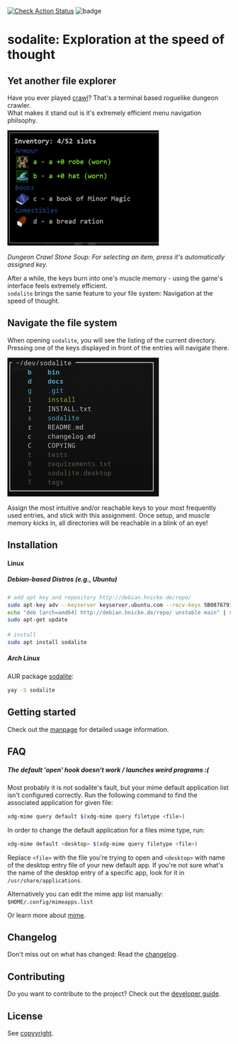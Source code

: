 [![Check Action Status](https://github.com/hnicke/sodalite/workflows/Check/badge.svg)](https://github.com/hnicke/sodalite/actions/workflows/check.yaml)
![badge](https://img.shields.io/endpoint?url=https://gist.githubusercontent.com/hnicke/dfd1ab3f3a19522e0d2b0c94c409ba78/raw/sodalite-type-coverage.json)

# sodalite: Exploration at the speed of thought

## Yet another file explorer
Have you ever played [crawl](https://crawl.develz.org/)?
That's a terminal based roguelike dungeon crawler.  
What makes it stand out is it's extremely efficient menu navigation philsophy. 

![dcss inventar management](https://raw.githubusercontent.com/hnicke/sodalite/master/docs/crawl.png)

*Dungeon Crawl Stone Soup: For selecting an item, press it's automatically assigned key.*

After a while, the keys burn into one's muscle memory - using the game's interface feels extremely efficient.  
`sodalite` brings the same feature to your file system: Navigation at the speed of thought.

## Navigate the file system
When opening `sodalite`, you will see the listing of the current directory.   
Pressing one of the keys displayed in front of the entries will navigate there.

![sodalite](https://raw.githubusercontent.com/hnicke/sodalite/master/docs/sodalite.png)

Assign the most intuitive and/or reachable keys to your most frequently used entries, and stick with this assignment. 
Once setup, and muscle memory kicks in, all directories will be reachable in a blink of an eye!

## Installation

#### Linux

##### Debian-based Distros (e.g., Ubuntu)
 ```bash
# add apt key and repository http://debian.hnicke.de/repo/
sudo apt-key adv --keyserver keyserver.ubuntu.com --recv-keys 5B08767916BCFCE7
echo "deb [arch=amd64] http://debian.hnicke.de/repo/ unstable main" | sudo tee /etc/apt/sources.list.d/sodalite.list
sudo apt-get update

# install
sudo apt install sodalite
```

##### Arch Linux
AUR package [sodalite](https://aur.archlinux.org/packages/sodalite/):
```bash
yay -S sodalite
```


## Getting started
Check out the [manpage](https://github.com/hnicke/sodalite/blob/master/docs/sodalite.1.md) for detailed usage information.

## FAQ
##### The default 'open' hook doesn't work / launches weird programs :(
Most probably it is not sodalite's fault, but your mime default application list isn't configured correctly.
Run the following command to find the associated application for given file:
```bash
xdg-mime query default $(xdg-mime query filetype <file>)
```
In order to change the default application for a files mime type, run:
```bash
xdg-mime default <desktop> $(xdg-mime query filetype <file>)
```
Replace `<file>` with the file you're trying to open and `<desktop>` with name of the desktop entry file of your new default app. If you're not sure what's the name of the desktop entry of a specific app, look for it in `/usr/share/applications`.

Alternatively you can edit the mime app list manually: `$HOME/.config/mimeapps.list`

Or learn more about [mime](https://wiki.archlinux.org/index.php/XDG_MIME_Applications#mimeapps.list).


## Changelog
Don't miss out on what has changed: Read the [changelog](https://github.com/hnicke/sodalite/blob/master/CHANGELOG.md).

## Contributing
Do you want to contribute to the project? Check out the [developer guide](https://github.com/hnicke/sodalite/blob/master/docs/developer_guide.md).

## License
See [copyyright](https://github.com/hnicke/sodalite/blob/master/copyright).

